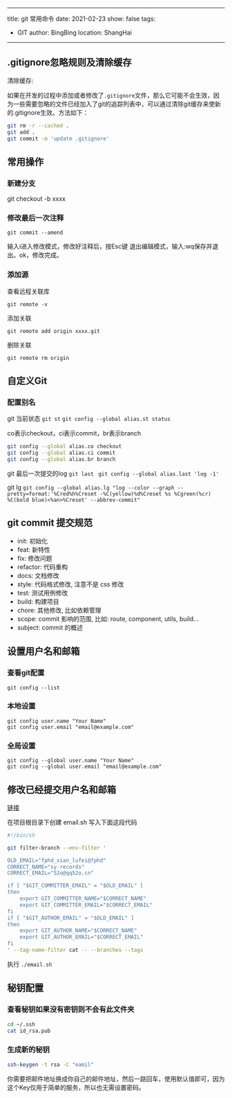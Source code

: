 <!--
 * @Author: your name
 * @Date: 2021-04-13 12:17:25
 * @LastEditTime: 2021-04-27 13:35:35
 * @LastEditors: huabingtao
 * @Description: In User Settings Edit
 * @FilePath: /hbtblog/docs/_posts/git.md
-->
---
title: git 常用命令
date: 2021-02-23
show: false
tags:
  - GIT
author: BingBing
location: ShangHai
---

## .gitignore忽略规则及清除缓存

清除缓存:

如果在开发的过程中添加或者修改了`.gitignore`文件，那么它可能不会生效，因为一些需要忽略的文件已经加入了git的追踪列表中，可以通过清除git缓存来使新的.gitignore生效。方法如下：

```sh
git rm -r --cached .
git add .
git commit -m 'update .gitignore'
```

## 常用操作

### 新建分支

git checkout -b xxxx

### 修改最后一次注释

``` git
git commit --amend
```

输入i进入修改模式，修改好注释后，按Esc键 退出编辑模式，输入:wq保存并退出。ok，修改完成。
### 添加源 

查看远程关联库

`git remote -v`

添加关联

`git remote add origin xxxx.git`

删除关联

`git remote rm origin`

## 自定义Git

### 配置别名

git 当前状态 `git st`
`git config --global alias.st status`

co表示checkout，ci表示commit，br表示branch

```sh
git config --global alias.co checkout
git config --global alias.ci commit
git config --global alias.br branch
```
git 最后一次提交的log `git last `
`git config --global alias.last 'log -1'`

git lg 
`git config --global alias.lg "log --color --graph --pretty=format:'%Cred%h%Creset -%C(yellow)%d%Creset %s %Cgreen(%cr) %C(bold blue)<%an>%Creset' --abbrev-commit"`

## git commit 提交规范
- init: 初始化
- feat: 新特性
- fix: 修改问题
- refactor: 代码重构
- docs: 文档修改
- style: 代码格式修改, 注意不是 css 修改
- test: 测试用例修改
- build: 构建项目
- chore: 其他修改, 比如依赖管理
- scope: commit 影响的范围, 比如: route, component, utils, build...
- subject: commit 的概述

## 设置用户名和邮箱
### 查看git配置
`git config --list`
### 本地设置
```git
git config user.name "Your Name"
git config user.email "email@example.com"
```
### 全局设置
```git
git config --global user.name "Your Name"
git config --global user.email "email@example.com"
```
## 修改已经提交用户名和邮箱
[链接](https://cloud.tencent.com/developer/article/1352623)

在项目根目录下创建 email.sh 写入下面这段代码
```sh
#!/bin/sh

git filter-branch --env-filter '

OLD_EMAIL="fphd_xian_lufei@fphd"
CORRECT_NAME="sy-records"
CORRECT_EMAIL="52o@qq52o.cn"

if [ "$GIT_COMMITTER_EMAIL" = "$OLD_EMAIL" ]
then
    export GIT_COMMITTER_NAME="$CORRECT_NAME"
    export GIT_COMMITTER_EMAIL="$CORRECT_EMAIL"
fi
if [ "$GIT_AUTHOR_EMAIL" = "$OLD_EMAIL" ]
then
    export GIT_AUTHOR_NAME="$CORRECT_NAME"
    export GIT_AUTHOR_EMAIL="$CORRECT_EMAIL"
fi
' --tag-name-filter cat -- --branches --tags
```

执行 `./email.sh`

## 秘钥配置

### 查看秘钥如果没有密钥则不会有此文件夹
```sh
cd ~/.ssh
cat id_rsa.pub
```

### 生成新的秘钥
```sh
ssh-keygen -t rsa -C "eamil"
```
你需要把邮件地址换成你自己的邮件地址，然后一路回车，使用默认值即可，因为这个Key仅用于简单的服务，所以也无需设置密码。


